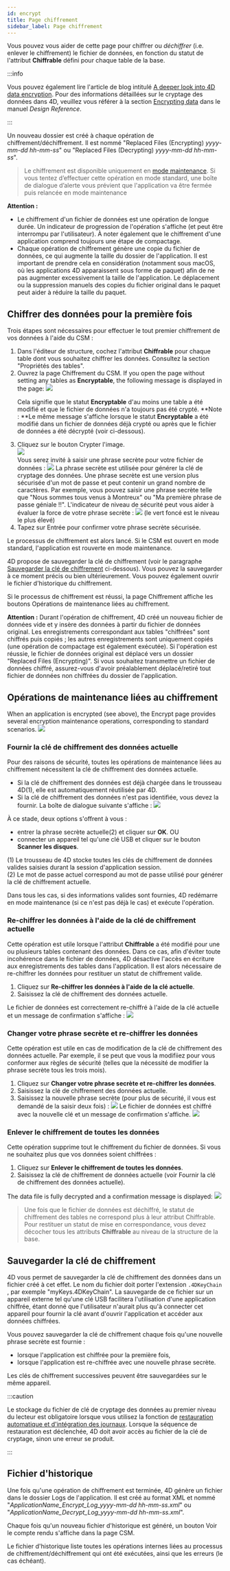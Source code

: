 ```yaml
---
id: encrypt
title: Page chiffrement
sidebar_label: Page chiffrement
---
```


Vous pouvez vous aider de cette page pour chiffrer ou *déchiffrer* (i.e. enlever le chiffrement) le fichier de données, en fonction du statut de l'attribut **Chiffrable** défini pour chaque table de la base.

:::info

Vous pouvez également lire l'article de blog intitulé [A deeper look into 4D data encryption](https://blog.4d.com/a-deeper-look-into-4d-data-encryption/). Pour des informations détaillées sur le cryptage des données dans 4D, veuillez vous référer à la section [Encrypting data](https://doc.4d.com/4Dv20/4D/20/Encrypting-data.300-6263735.en.html) dans le manuel *Design Reference*.

:::

Un nouveau dossier est créé à chaque opération de chiffrement/déchiffrement. Il est nommé "Replaced Files (Encrypting) *yyyy-mm-dd hh-mm-ss*" ou "Replaced Files (Decrypting) *yyyy-mm-dd hh-mm-ss*".
> Le chiffrement est disponible uniquement en [mode maintenance](overview.md#display-in-maintenance-mode). Si vous tentez d’effectuer cette opération en mode standard, une boîte de dialogue d’alerte vous prévient que l'application va être fermée puis relancée en mode maintenance

**Attention :**
- Le chiffrement d'un fichier de données est une opération de longue durée. Un indicateur de progression de l'opération s'affiche (et peut être interrompu par l'utilisateur). À noter également que le chiffrement d'une application comprend toujours une étape de compactage.
- Chaque opération de chiffrement génère une copie du fichier de données, ce qui augmente la taille du dossier de l'application. Il est important de prendre cela en considération (notamment sous macOS, où les applications 4D apparaissent sous forme de paquet) afin de ne pas augmenter excessivement la taille de l'application. Le déplacement ou la suppression manuels des copies du fichier original dans le paquet peut aider à réduire la taille du paquet.

## Chiffrer des données pour la première fois
Trois étapes sont nécessaires pour effectuer le tout premier chiffrement de vos données à l'aide du CSM :

1. Dans l'éditeur de structure, cochez l'attribut **Chiffrable** pour chaque table dont vous souhaitez chiffrer les données. Consultez la section "Propriétés des tables".
2. Ouvrez la page Chiffrement du CSM. If you open the page without setting any tables as **Encryptable**, the following message is displayed in the page: ![](../assets/en/MSC/MSC_encrypt2.png)<p>
Cela signifie que le statut **Encryptable** d'au moins une table a été modifié et que le fichier de données n'a toujours pas été crypté.
**Note : **Le même message s'affiche lorsque le statut **Encryptable** a été modifié dans un fichier de données déjà crypté ou après que le fichier de données a été décrypté (voir ci-dessous).</p>
3. Cliquez sur le bouton Crypter l'image.  
   ![](../assets/en/MSC/MSC_encrypt3.png)  
   Vous serez invité à saisir une phrase secrète pour votre fichier de données : ![](../assets/en/MSC/MSC_encrypt4.png) La phrase secrète est utilisée pour générer la clé de cryptage des données. Une phrase secrète est une version plus sécurisée d'un mot de passe et peut contenir un grand nombre de caractères. Par exemple, vous pouvez saisir une phrase secrète telle que "Nous sommes tous venus à Montreux" ou "Ma première phrase de passe géniale !!". L'indicateur de niveau de sécurité peut vous aider à évaluer la force de votre phrase secrète : ![](../assets/en/MSC/MSC_encrypt5.png) (le vert foncé est le niveau le plus élevé)
4. Tapez sur Entrée pour confirmer votre phrase secrète sécurisée.

Le processus de chiffrement est alors lancé. Si le CSM est ouvert en mode standard, l'application est rouverte en mode maintenance.

4D propose de sauvegarder la clé de chiffrement (voir le paragraphe [Sauvegarder la clé de chiffrement](#saving-the-encryption-key) ci-dessous). Vous pouvez la sauvegarder à ce moment précis ou bien ultérieurement. Vous pouvez également ouvrir le fichier d'historique du chiffrement.

Si le processus de chiffrement est réussi, la page Chiffrement affiche les boutons Opérations de maintenance liées au chiffrement.

**Attention :** Durant l'opération de chiffrement, 4D créé un nouveau fichier de données vide et y insère des données à partir du fichier de données original. Les enregistrements correspondant aux tables "chiffrées" sont chiffrés puis copiés ; les autres enregistrements sont uniquement copiés (une opération de compactage est également exécutée). Si l'opération est réussie, le fichier de données original est déplacé vers un dossier "Replaced Files (Encrypting)". Si vous souhaitez transmettre un fichier de données chiffré, assurez-vous d'avoir préalablement déplacé/retiré tout fichier de données non chiffrées du dossier de l'application.

## Opérations de maintenance liées au chiffrement
When an application is encrypted (see above), the Encrypt page provides several encryption maintenance operations, corresponding to standard scenarios. ![](../assets/en/MSC/MSC_encrypt6.png)


### Fournir la clé de chiffrement des données actuelle
Pour des raisons de sécurité, toutes les opérations de maintenance liées au chiffrement nécessitent la clé de chiffrement des données actuelle.

- Si la clé de chiffrement des données est déjà chargée dans le trousseau 4D(1), elle est automatiquement réutilisée par 4D.
- Si la clé de chiffrement des données n'est pas identifiée, vous devez la fournir. La boîte de dialogue suivante s'affiche : ![](../assets/en/MSC/MSC_encrypt7.png)

À ce stade, deux options s'offrent à vous :
- entrer la phrase secrète actuelle(2) et cliquer sur **OK**. OU
- connecter un appareil tel qu'une clé USB et cliquer sur le bouton **Scanner les disques**.

(1) Le trousseau de 4D stocke toutes les clés de chiffrement de données valides saisies durant la session d'application session.   
(2) Le mot de passe actuel correspond au mot de passe utilisé pour générer la clé de chiffrement actuelle.

Dans tous les cas, si des informations valides sont fournies, 4D redémarre en mode maintenance (si ce n'est pas déjà le cas) et exécute l'opération.

### Re-chiffrer les données à l'aide de la clé de chiffrement actuelle

Cette opération est utile lorsque l'attribut **Chiffrable** a été modifié pour une ou plusieurs tables contenant des données. Dans ce cas, afin d'éviter toute incohérence dans le fichier de données, 4D désactive l'accès en écriture aux enregistrements des tables dans l'application. Il est alors nécessaire de re-chiffrer les données pour restituer un statut de chiffrement valide.

1. Cliquez sur **Re-chiffrer les données à l'aide de la clé actuelle**.
2. Saisissez la clé de chiffrement des données actuelle.

Le fichier de données est correctement re-chiffré à l'aide de la clé actuelle et un message de confirmation s'affiche : ![](../assets/en/MSC/MSC_encrypt8.png)

### Changer votre phrase secrète et re-chiffrer les données
Cette opération est utile en cas de modification de la clé de chiffrement des données actuelle. Par exemple, il se peut que vous la modifiiez pour vous conformer aux règles de sécurité (telles que la nécessité de modifier la phrase secrète tous les trois mois).

1. Cliquez sur **Changer votre phrase secrète et re-chiffrer les données**.
2. Saisissez la clé de chiffrement des données actuelle.
3. Saisissez la nouvelle phrase secrète (pour plus de sécurité, il vous est demandé de la saisir deux fois) : ![](../assets/en/MSC/MSC_encrypt9.png) Le fichier de données est chiffré avec la nouvelle clé et un message de confirmation s'affiche. ![](../assets/en/MSC/MSC_encrypt8.png)

### Enlever le chiffrement de toutes les données
Cette opération supprime tout le chiffrement du fichier de données. Si vous ne souhaitez plus que vos données soient chiffrées :

1. Cliquez sur **Enlever le chiffrement de toutes les données**.
2. Saisissez la clé de chiffrement de données actuelle (voir Fournir la clé de chiffrement des données actuelle).

The data file is fully decrypted and a confirmation message is displayed: ![](../assets/en/MSC/MSC_encrypt10.png)
> Une fois que le fichier de données est déchiffré, le statut de chiffrement des tables ne correspond plus à leur attribut Chiffrable. Pour restituer un statut de mise en correspondance, vous devez décocher tous les attributs **Chiffrable** au niveau de la structure de la base.

## Sauvegarder la clé de chiffrement

4D vous permet de sauvegarder la clé de chiffrement des données dans un fichier créé à cet effet. Le nom du fichier doit porter l'extension `.4DKeyChain` , par exemple "myKeys.4DKeyChain". La sauvegarde de ce fichier sur un appareil externe tel qu'une clé USB facilitera l'utilisation d'une application chiffrée, étant donné que l'utilisateur n'aurait plus qu'à connecter cet appareil pour fournir la clé avant d'ouvrir l'application et accéder aux données chiffrées.

Vous pouvez sauvegarder la clé de chiffrement chaque fois qu'une nouvelle phrase secrète est fournie :

- lorsque l'application est chiffrée pour la première fois,
- lorsque l'application est re-chiffrée avec une nouvelle phrase secrète.

Les clés de chiffrement successives peuvent être sauvegardées sur le même appareil.

:::caution

Le stockage du fichier de clé de cryptage des données au premier niveau du lecteur est obligatoire lorsque vous utilisez la fonction de [restauration automatique et d'intégration des journaux](../Backup/settings.md#automatic-restore-and-log-integration). Lorsque la séquence de restauration est déclenchée, 4D doit avoir accès au fichier de la clé de cryptage, sinon une erreur se produit.

:::

## Fichier d'historique
Une fois qu'une opération de chiffrement est terminée, 4D génère un fichier dans le dossier Logs de l'application. Il est créé au format XML et nommé "*ApplicationName_Encrypt_Log_yyyy-mm-dd hh-mm-ss.xml*" ou "*ApplicationName_Decrypt_Log_yyyy-mm-dd hh-mm-ss.xml*".

Chaque fois qu'un nouveau fichier d'historique est généré, un bouton Voir le compte rendu s'affiche dans la page CSM.

Le fichier d'historique liste toutes les opérations internes liées au processus de chiffrement/déchiffrement qui ont été exécutées, ainsi que les erreurs (le cas échéant).
